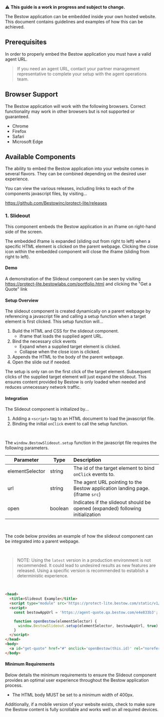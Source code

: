 :warning: **This guide is a work in progress and subject to change.**

The Bestow application can be embedded inside your own hosted website. This document contains guidelines
and examples of how this can be achieved.

## Prerequisites

In order to properly embed the Bestow application you must have a valid agent URL.

> If you need an agent URL, contact your partner management representative to complete your setup with the agent
operations team.

## Browser Support

The Bestow application will work with the following browsers. Correct functionality may work in other browsers 
but is not supported or guaranteed.

* Chrome
* Firefox
* Safari
* Microsoft Edge

## Available Components

The ability to embed the Bestow application into your website comes in several flavors. They can be combined 
depending on the desired user experience.

You can view the various releases, including links to each of the components javascript files, by visiting...

https://github.com/Bestowinc/protect-lite/releases

### 1. Slideout

This component embeds the Bestow application in an iframe on right-hand side of the screen.

The embedded iframe is expanded (sliding out from right to left) when a specific HTML element is clicked on the 
parent webpage. Clicking the close icon within the embedded component will close the iframe 
(sliding from right to left).

#### Demo

A demonstration of the Slideout component can be seen by visiting https://protect-lite.bestowlabs.com/portfolio.html 
and clicking the "Get a Quote" link

#### Setup Overview

The slideout component is created dynamically on a parent webpage by referencing a javascript file and calling a
setup function when a target element is first clicked. This setup function will...

1. Build the HTML and CSS for the slideout component.
   - iframe that loads the supplied agent URL.
2. Bind the necessary click events
    - Expand when a supplied target element is clicked.
    - Collapse when the close icon is clicked.
3. Appends the HTML to the body of the parent webpage.
4. Open the slide out if needed.

The setup is only ran on the first click of the target element. Subsequent clicks of the supplied target element 
will just expand the slideout. This ensures content provided by Bestow is only loaded when needed and reduces 
unnecessary network traffic.

#### Integration

The Slideout component is initialized by...
1. Adding a `<script>` tag to an HTML document to load the javascript file.
2. Binding the initial `onClick` event to call the setup function.

<br/>

The `window.BestowSlideout.setup` function in the javascript file requires the following parameters.

| Parameter       | Type    | Description                                                                       |
|-----------------|---------|:----------------------------------------------------------------------------------|
| elementSelector | string  | The id of the target element to bind `onClick` events to.                         |
| url             | string  | The agent URL pointing to the Bestow application landing page.<br/>(iframe `src`) |
| open            | boolean | Indicates if the slideout should be opened (expanded) following initialization    |

<br/>

The code below provides an example of how the slideout component can be integrated into a parent webpage.  

<br/>

> NOTE: Using the `latest` version in a production environment is not recommended. It could lead to undesired
> results as new features are released. Using a specific version is recommended to establish a deterministic experience.

<br/>

```html
<head>
  <title>Slideout Example</title>
  <script type="module" src='https://protect-lite.bestow.com/static/v1/iframe/slideout/bestow-slideout-latest.js'></script>
  <script>
    const bestowAppUrl = 'https://agent-quote.qa.bestow.com/e4e833b3';

    function openBestow(elementSelector) {
      window.BestowSlideout.setup(elementSelector, bestowAppUrl, true);
    }
  </script>
</head>
<body>
  <a id="get-quote" href="#" onclick='openBestow(this.id)' rel="noreferrer noopener">Get a Quote</a>
</body>
```

#### Minimum Requirements

Below details the minimum requirements to ensure the Slideout component provides an optimal user experience 
throughout the Bestow application process.

 * The HTML body MUST be set to a minimum width of 400px.

Additionally, if a mobile version of your website exists, check to make sure the Bestow content is fully scrollable
and works well on all required devices.
